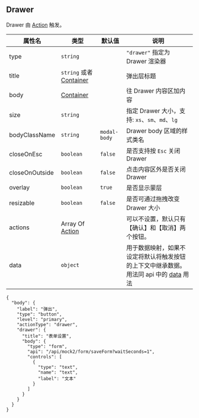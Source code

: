## Drawer

Drawer 由 [Action](./Action.md) 触发。

| 属性名         | 类型                                            | 默认值       | 说明                                             |
| -------------- | ----------------------------------------------- | ------------ | ------------------------------------------------ |
| type           | `string`                                        |              | `"drawer"` 指定为 Drawer 渲染器                  |
| title          | `string` 或者 [Container](./Types.md#Container) |              | 弹出层标题                                       |
| body           | [Container](./Types.md#Container)               |              | 往 Drawer 内容区加内容                           |
| size           | `string`                                        |              | 指定 Drawer 大小，支持: `xs`、`sm`、`md`、`lg`   |
| bodyClassName  | `string`                                        | `modal-body` | Drawer body 区域的样式类名                       |
| closeOnEsc     | `boolean`                                       | `false`      | 是否支持按 `Esc` 关闭 Drawer                     |
| closeOnOutside | `boolean`                                       | `false`      | 点击内容区外是否关闭 Drawer                    |
| overlay        | `boolean`                                       | `true`       | 是否显示蒙层                                     |
| resizable      | `boolean`                                       | `false`      | 是否可通过拖拽改变 Drawer 大小                   |
| actions        | Array Of [Action](./Action.md)                  |              | 可以不设置，默认只有【确认】和【取消】两个按钮。 |
| data          | `object`                                        |              | 用于数据映射，如果不设定将默认将触发按钮的上下文中继承数据。用法同 api 中的 [data](./Types.md#api) 用法 |

```schema:height="200"
{
  "body": {
    "label": "弹出",
    "type": "button",
    "level": "primary",
    "actionType": "drawer",
    "drawer": {
      "title": "表单设置",
      "body": {
        "type": "form",
        "api": "/api/mock2/form/saveForm?waitSeconds=1",
        "controls": [
          {
            "type": "text",
            "name": "text",
            "label": "文本"
          }
        ]
      }
    }
  }
}
```
